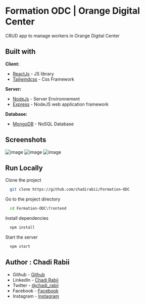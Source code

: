 # Formation ODC | Orange Digital Center
CRUD app to manage workers in Orange Digital Center 


## Built with
**Client:** 
- [ReactJs](https://reactjs.org/) - JS library
- [Tailwindcss](https://tailwindcss.com) - Css Framework

**Server:** 
- [NodeJs](https://nodejs.org) - Server Environnement
- [Express](https://expressjs.com) - NodeJS web application framework

**Database:** 
- [MongoDB](https://www.mongodb.com) - NoSQL Database






## Screenshots
![image](https://user-images.githubusercontent.com/110679720/209590268-97127f14-21c0-41e8-be22-e80f326bffca.png)
![image](https://user-images.githubusercontent.com/110679720/209590278-f082ed86-c476-4a29-8f8a-37556e79edca.png)
![image](https://user-images.githubusercontent.com/110679720/209590305-e3f21f24-9963-4293-b580-7ac25f5a892f.png)




## Run Locally

Clone the project

```bash
  git clone https://github.com/chadirabii/Formation-ODC
```

Go to the project directory

```bash
  cd Formation-ODC\frontend
```

Install dependencies

```bash
  npm install
```

Start the server

```bash
  npm start
```

## Author : Chadi Rabii

- Github - [Github](https://github.com/chadirabii)
- LinkedIn - [Chadi Rabii](www.linkedin.com/in/chadirabii)
- Twitter - [@chadi_rabii](https://twitter.com/chadi_rabii)
- Facebook - [Facebook](https://www.facebook.com/chadi.rabii.3)
- Instagram - [Instagram](https://www.instagram.com/chadi_rb/)
